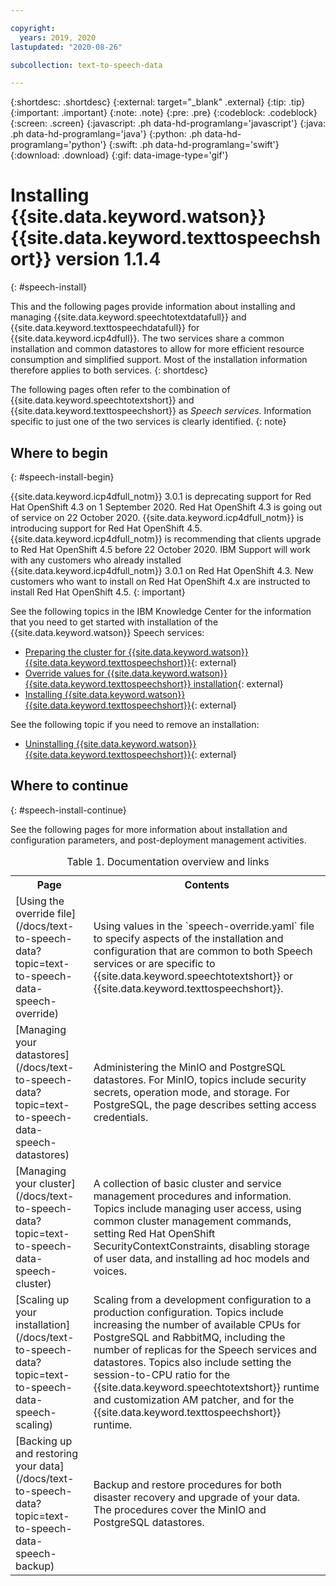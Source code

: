 ```yaml
---

copyright:
  years: 2019, 2020
lastupdated: "2020-08-26"

subcollection: text-to-speech-data

---
```


{:shortdesc: .shortdesc}
{:external: target="_blank" .external}
{:tip: .tip}
{:important: .important}
{:note: .note}
{:pre: .pre}
{:codeblock: .codeblock}
{:screen: .screen}
{:javascript: .ph data-hd-programlang='javascript'}
{:java: .ph data-hd-programlang='java'}
{:python: .ph data-hd-programlang='python'}
{:swift: .ph data-hd-programlang='swift'}
{:download: .download}
{:gif: data-image-type='gif'}

# Installing {{site.data.keyword.watson}} {{site.data.keyword.texttospeechshort}} version 1.1.4
{: #speech-install}

This and the following pages provide information about installing and managing {{site.data.keyword.speechtotextdatafull}} and {{site.data.keyword.texttospeechdatafull}} for {{site.data.keyword.icp4dfull}}. The two services share a common installation and common datastores to allow for more efficient resource consumption and simplified support. Most of the installation information therefore applies to both services.
{: shortdesc}

The following pages often refer to the combination of {{site.data.keyword.speechtotextshort}} and {{site.data.keyword.texttospeechshort}} as *Speech services.* Information specific to just one of the two services is clearly identified.
{: note}

## Where to begin
{: #speech-install-begin}

{{site.data.keyword.icp4dfull_notm}} 3.0.1 is deprecating support for Red Hat OpenShift 4.3 on 1 September 2020. Red Hat OpenShift 4.3 is going out of service on 22 October 2020. {{site.data.keyword.icp4dfull_notm}} is introducing support for Red Hat OpenShift 4.5. {{site.data.keyword.icp4dfull_notm}} is recommending that clients upgrade to Red Hat OpenShift 4.5 before 22 October 2020. IBM Support will work with any customers who already installed {{site.data.keyword.icp4dfull_notm}} 3.0.1 on Red Hat OpenShift 4.3. New customers who want to install on Red Hat OpenShift 4.x are instructed to install Red Hat OpenShift 4.5.
{: important}

See the following topics in the IBM Knowledge Center for the information that you need to get started with installation of the {{site.data.keyword.watson}} Speech services:

-   [Preparing the cluster for {{site.data.keyword.watson}} {{site.data.keyword.texttospeechshort}}](https://www.ibm.com/support/producthub/icpdata/docs/content/SSQNUZ_current/cpd/svc/watson/text-to-speech-adm-cmd.html){: external}
-   [Override values for {{site.data.keyword.watson}} {{site.data.keyword.texttospeechshort}} installation](https://www.ibm.com/support/producthub/icpdata/docs/content/SSQNUZ_current/cpd/svc/watson/text-to-speech-override.html){: external}
-   [Installing {{site.data.keyword.watson}} {{site.data.keyword.texttospeechshort}}](https://www.ibm.com/support/producthub/icpdata/docs/content/SSQNUZ_current/cpd/svc/watson/text-to-speech-install.html){: external}

See the following topic if you need to remove an installation:

-   [Uninstalling {{site.data.keyword.watson}} {{site.data.keyword.texttospeechshort}}](https://www.ibm.com/support/producthub/icpdata/docs/content/SSQNUZ_current/cpd/svc/watson/text-to-speech-uninstall.html){: external}

## Where to continue
{: #speech-install-continue}

See the following pages for more information about installation and configuration parameters, and post-deployment management activities.

<table>
  <caption>Table 1. Documentation overview and links</caption>
  <tr>
    <th>
      Page
    </th>
    <th>
      Contents
    </th>
  </tr>
  <tr>
    <td>
      [Using the override file](/docs/text-to-speech-data?topic=text-to-speech-data-speech-override)
    </td>
    <td>
      Using values in the `speech-override.yaml` file to specify aspects
      of the installation and configuration that are common to both Speech
      services or are specific to {{site.data.keyword.speechtotextshort}}
      or {{site.data.keyword.texttospeechshort}}.
    </td>
  </tr>
  <tr>
    <td>
      [Managing your datastores](/docs/text-to-speech-data?topic=text-to-speech-data-speech-datastores)
    </td>
    <td>
      Administering the MinIO and PostgreSQL datastores. For MinIO, topics
      include security secrets, operation mode, and storage. For PostgreSQL,
      the page describes setting access credentials.
    </td>
  </tr>
  <tr>
    <td>
      [Managing your cluster](/docs/text-to-speech-data?topic=text-to-speech-data-speech-cluster)
    </td>
    <td>
      A collection of basic cluster and service management procedures and
      information. Topics include managing user access, using common cluster
      management commands, setting Red Hat OpenShift
      SecurityContextConstraints, disabling storage of user data, and
      installing ad hoc models and voices.
    </td>
  </tr>
  <tr>
    <td>
      [Scaling up your installation](/docs/text-to-speech-data?topic=text-to-speech-data-speech-scaling)
    </td>
    <td>
      Scaling from a development configuration to a production configuration.
      Topics include increasing the number of available CPUs for PostgreSQL
      and RabbitMQ, including the number of replicas for the Speech services
      and datastores. Topics also include setting the session-to-CPU ratio
      for the {{site.data.keyword.speechtotextshort}} runtime and
      customization AM patcher, and for the
      {{site.data.keyword.texttospeechshort}} runtime.
    </td>
  </tr>
  <tr>
    <td>
      [Backing up and restoring your data](/docs/text-to-speech-data?topic=text-to-speech-data-speech-backup)
    </td>
    <td>
      Backup and restore procedures for both disaster recovery and upgrade
      of your data. The procedures cover the MinIO and PostgreSQL datastores.
    </td>
  </tr>
</table>
